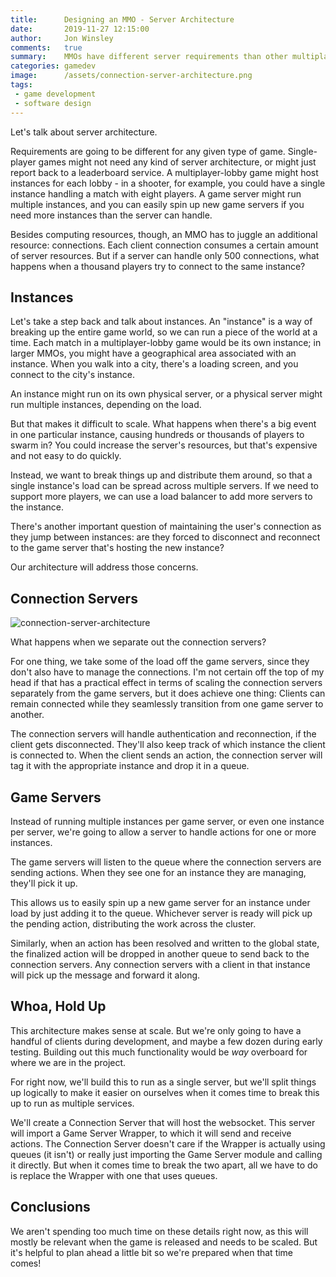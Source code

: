 ```yaml
---
title:      Designing an MMO - Server Architecture
date:       2019-11-27 12:15:00
author:     Jon Winsley
comments:   true
summary:    MMOs have different server requirements than other multiplayer games. Let's talk strategy.
categories: gamedev
image:      /assets/connection-server-architecture.png
tags:
 - game development
 - software design
---
```


Let's talk about server architecture.

Requirements are going to be different for any given type of game. Single-player games might not need any kind of server architecture, or might just report back to a leaderboard service. A multiplayer-lobby game might host instances for each lobby - in a shooter, for example, you could have a single instance handling a match with eight players. A game server might run multiple instances, and you can easily spin up new game servers if you need more instances than the server can handle.

Besides computing resources, though, an MMO has to juggle an additional resource: connections. Each client connection consumes a certain amount of server resources. But if a server can handle only 500 connections, what happens when a thousand players try to connect to the same instance? 

## Instances

Let's take a step back and talk about instances. An "instance" is a way of breaking up the entire game world, so we can run a piece of the world at a time. Each match in a multiplayer-lobby game would be its own instance; in larger MMOs, you might have a geographical area associated with an instance. When you walk into a city, there's a loading screen, and you connect to the city's instance.

An instance might run on its own physical server, or a physical server might run multiple instances, depending on the load.

But that makes it difficult to scale. What happens when there's a big event in one particular instance, causing hundreds or thousands of players to swarm in? You could increase the server's resources, but that's expensive and not easy to do quickly.

Instead, we want to break things up and distribute them around, so that a single instance's load can be spread across multiple servers. If we need to support more players, we can use a load balancer to add more servers to the instance.

There's another important question of maintaining the user's connection as they jump between instances: are they forced to disconnect and reconnect to the game server that's hosting the new instance?

Our architecture will address those concerns.

## Connection Servers

![connection-server-architecture](/assets/connection-server-architecture.png)

What happens when we separate out the connection servers?

For one thing, we take some of the load off the game servers, since they don't also have to manage the connections. I'm not certain off the top of my head if that has a practical effect in terms of scaling the connection servers separately from the game servers, but it does achieve one thing: Clients can remain connected while they seamlessly transition from one game server to another.  

The connection servers will handle authentication and reconnection, if the client gets disconnected. They'll also keep track of which instance the client is connected to. When the client sends an action, the connection server will tag it with the appropriate instance and drop it in a queue.

## Game Servers

Instead of running multiple instances per game server, or even one instance per server, we're going to allow a server to handle actions for one or more instances.

The game servers will listen to the queue where the connection servers are sending actions. When they see one for an instance they are managing, they'll pick it up. 

This allows us to easily spin up a new game server for an instance under load by just adding it to the queue. Whichever server is ready will pick up the pending action, distributing the work across the cluster.

Similarly, when an action has been resolved and written to the global state, the finalized action will be dropped in another queue to send back to the connection servers. Any connection servers with a client in that instance will pick up the message and forward it along.

## Whoa, Hold Up

This architecture makes sense at scale. But we're only going to have a handful of clients during development, and maybe a few dozen during early testing. Building out this much functionality would be *way* overboard for where we are in the project.

For right now, we'll build this to run as a single server, but we'll split things up logically to make it easier on ourselves when it comes time to break this up to run as multiple services.

We'll create a Connection Server that will host the websocket. This server will import a Game Server Wrapper, to which it will send and receive actions. The Connection Server doesn't care if the Wrapper is actually using queues (it isn't) or really just importing the Game Server module and calling it directly. But when it comes time to break the two apart, all we have to do is replace the Wrapper with one that uses queues.

## Conclusions

We aren't spending too much time on these details right now, as this will mostly be relevant when the game is released and needs to be scaled. But it's helpful to plan ahead a little bit so we're prepared when that time comes!
